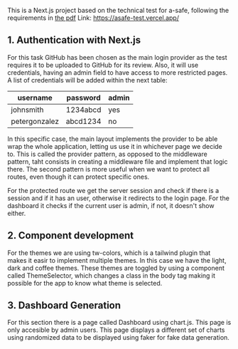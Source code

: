 This is a Next.js project based on the technical test for a-safe, following the requirements in [the pdf](tech-test.pdf)
Link: https://asafe-test.vercel.app/

## 1. Authentication with Next.js

For this task GitHub has been chosen as the main login provider as the test requires it to be uploaded to GitHub for its review. Also, it will use credentials, having an admin field to have access to more restricted pages. A list of credentials will be added within the next table:

| username                | password | admin |
| ----------------------- | -------- | ----- |
| johnsmith               | 1234abcd | yes   |
| petergonzalez           | abcd1234 | no    |

In this specific case, the main layout implements the provider to be able wrap the whole application, letting us use it in whichever page we decide to. This is called the provider pattern, as opposed to the middleware pattern, taht consists in creating a middleware file and implement that logic there. The second pattern is more useful when we want to protect all routes, even though it can protect specific ones.

For the protected route we get the server session and check if there is a session and if it has an user, otherwise it redirects to the login page. For the dashboard it checks if the current user is admin, if not, it doesn't show either.

## 2. Component development

For the themes we are using tw-colors, which is a tailwind plugin that makes it easir to implement multiple themes. In this case we have the light, dark and coffee themes. These themes are toggled by using a component called ThemeSelector, which changes a class in the body tag making it possible for the app to know what theme is selected.

## 3. Dashboard Generation

For this section there is a page called Dashboard using chart.js. This page is only accesible by admin users. This page displays a different set of charts using randomized data to be displayed using faker for fake data generation.
